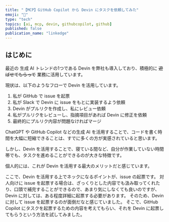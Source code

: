 ```yaml
---
title: "【MCP】GitHub Copilot から Devin にタスクを依頼してみた"
emoji: "🤖"
type: "tech"
topics: [ai, mcp, devin, githubcopilot, github]
published: false
publication_name: "linkedge"
---
```


## はじめに

最近の 生成 AI トレンドの1つである Devin を弊社も導入しており、積極的に ~~遊ばせてもらって~~ 業務に活用しています。

現状は、以下のようなフローで Devin を活用しています。
1. 私が GitHub で issue を起票
2. 私が Slack で Devin に issue をもとに実装するよう依頼
3. Devin がプルリクを作成し、私にレビュー依頼
4. 私がプルリクをレビューし、指摘項目があれば Devin に修正を依頼
5. 最終的にプルリク内容が問題なければマージ

ChatGPT や GitHub Copilot などの生成 AI を活用することで、コードを書く時間を大幅に短縮できることは、すでに多くの方が実感されていると思います。

しかし、Devin を活用することで、寝ている間など、自分が作業していない時間帯でも、タスクを進めることができるのが大きな特徴です。

個人的には、これが Devin を活用する最大のメリットだと感じています。

ここで、Devin を活用する上でネックになるポイントが、issue の起票です。
対人向けに issue を起票する場合は、ざっくりとした内容でも汲み取ってくれたり、口頭で補完することができるので、あまり気にしなくても良いのですが、Devin に対しては、ある程度詳細に起票する必要があります。
そのため、Devin に対して issue を起票するのが面倒だなと感じていました。
そこで、GitHub Copilot にタスクを起票するための内容を考えてもらい、それを Devin に起票してもらうという方法を試してみました。

